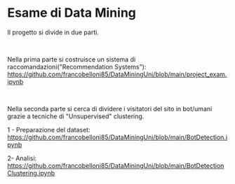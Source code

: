 # Esame di Data Mining
Il progetto si divide in due parti.

<br>

Nella prima parte si costruisce un sistema di raccomandazioni("Recommendation Systems"): https://github.com/francobelloni85/DataMiningUni/blob/main/project_exam.ipynb

<br>

Nella seconda parte si cerca di dividere i visitatori del sito in bot/umani grazie a tecniche di "Unsupervised" clustering.

1 - Preparazione del dataset: https://github.com/francobelloni85/DataMiningUni/blob/main/BotDetection.ipynb

2- Analisi: https://github.com/francobelloni85/DataMiningUni/blob/main/BotDetectionClustering.ipynb
